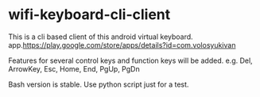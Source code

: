 # wifi-keyboard-cli-client
This is a cli based client of this android virtual keyboard.
app.https://play.google.com/store/apps/details?id=com.volosyukivan

Features for several control keys and function keys will be added.
e.g. Del, ArrowKey, Esc, Home, End, PgUp, PgDn

Bash version is stable. Use python script just for a test.

